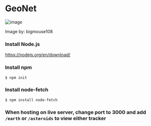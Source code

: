 # GeoNet

![image](https://user-images.githubusercontent.com/66270571/151686550-f5934531-2e51-40e1-b29d-e0a9be8e3634.png)

Image by: bigmouse108


### Install Node.js

https://nodejs.org/en/download/

### Install npm
```
$ npm init
```

### Install node-fetch
```
$ npm install node-fetch
```

### When hosting on live server, change port to 3000 and add ```/earth``` or ```/asteroids``` to view either tracker
